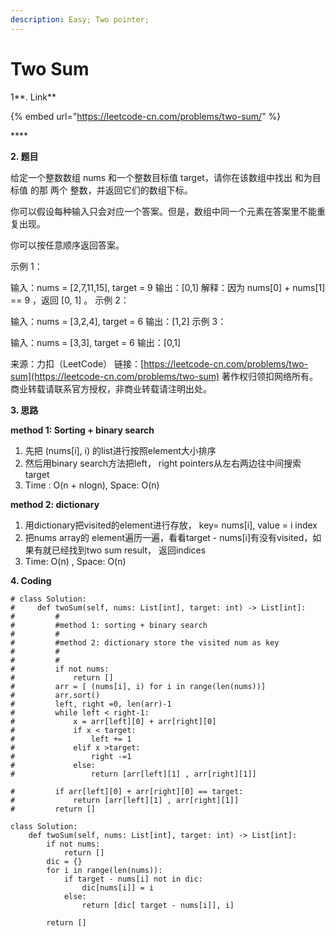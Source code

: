 ```yaml
---
description: Easy; Two pointer;
---
```


# Two Sum

1**.  Link**

{% embed url="https://leetcode-cn.com/problems/two-sum/" %}

\*\*\*\*

**2. 题目**

给定一个整数数组 nums 和一个整数目标值 target，请你在该数组中找出 和为目标值 的那 两个 整数，并返回它们的数组下标。

你可以假设每种输入只会对应一个答案。但是，数组中同一个元素在答案里不能重复出现。

你可以按任意顺序返回答案。

示例 1：

输入：nums = \[2,7,11,15\], target = 9 输出：\[0,1\] 解释：因为 nums\[0\] + nums\[1\] == 9 ，返回 \[0, 1\] 。 示例 2：

输入：nums = \[3,2,4\], target = 6 输出：\[1,2\] 示例 3：

输入：nums = \[3,3\], target = 6 输出：\[0,1\]

来源：力扣（LeetCode） 链接：[https://leetcode-cn.com/problems/two-sum](https://leetcode-cn.com/problems/two-sum) 著作权归领扣网络所有。商业转载请联系官方授权，非商业转载请注明出处。



**3.  思路**

**method 1:  Sorting + binary search**

1. 先把 \(nums\[i\], i\) 的list进行按照element大小排序
2. 然后用binary search方法把left， right pointers从左右两边往中间搜索 target
3. Time : O\(n + nlogn\), Space: O\(n\)

**method 2: dictionary** 

1. 用dictionary把visited的element进行存放， key= nums\[i\], value = i index
2. 把nums array的 element遍历一遍，看看target - nums\[i\]有没有visited，如果有就已经找到two sum result， 返回indices
3. Time: O\(n\) , Space: O\(n\)

**4.  Coding**

```text
# class Solution:
#     def twoSum(self, nums: List[int], target: int) -> List[int]:
#         #
#         #method 1: sorting + binary search
#         #
#         #method 2: dictionary store the visited num as key
#         #
#         #
#         if not nums:
#             return []
#         arr = [ (nums[i], i) for i in range(len(nums))]
#         arr.sort()
#         left, right =0, len(arr)-1
#         while left < right-1:
#             x = arr[left][0] + arr[right][0]
#             if x < target:
#                 left += 1
#             elif x >target:
#                 right -=1
#             else:
#                 return [arr[left][1] , arr[right][1]]

#         if arr[left][0] + arr[right][0] == target:
#             return [arr[left][1] , arr[right][1]]
#         return []

class Solution:
    def twoSum(self, nums: List[int], target: int) -> List[int]:
        if not nums:
            return []
        dic = {}
        for i in range(len(nums)):
            if target - nums[i] not in dic:
                dic[nums[i]] = i
            else:
                return [dic[ target - nums[i]], i]

        return []

```







